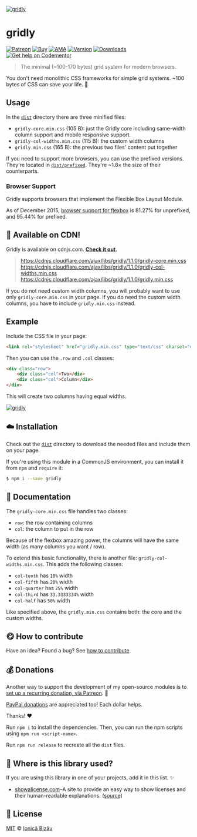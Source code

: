 
[![gridly](http://i.imgur.com/kPrOESX.png)](http://ionicabizau.github.io/gridly/example/)

# gridly

 [![Patreon](https://img.shields.io/badge/Support%20me%20on-Patreon-%23e6461a.svg)][patreon] [![Buy](https://img.shields.io/badge/%24-buy-1abc9c.svg)](https://market.bloggify.org/2-gridly) [![AMA](https://img.shields.io/badge/ask%20me-anything-1abc9c.svg)](https://github.com/IonicaBizau/ama) [![Version](https://img.shields.io/npm/v/gridly.svg)](https://www.npmjs.com/package/gridly) [![Downloads](https://img.shields.io/npm/dt/gridly.svg)](https://www.npmjs.com/package/gridly) [![Get help on Codementor](https://cdn.codementor.io/badges/get_help_github.svg)](https://www.codementor.io/johnnyb?utm_source=github&utm_medium=button&utm_term=johnnyb&utm_campaign=github)

> The minimal (~100-170 bytes) grid system for modern browsers.


You don't need monolithic CSS frameworks for simple grid systems. ~100 bytes of CSS can save your life. :dizzy:

## Usage

In the [`dist`](/dist) directory there are three minified files:


 - `gridly-core.min.css` (105 B): just the Gridly core including same-width column support and mobile responsive support.
 - `gridly-col-widths.min.css` (115 B): the custom width columns
 - `gridly.min.css` (165 B): the previous two files' content put together


If you need to support more browsers, you can use the prefixed versions. They're located in [`dist/prefixed`](/dist/prefixed). They're ~1.8× the size of their counterparts.

### Browser Support

Gridly supports browsers that implement the Flexible Box Layout Module.

As of December 2015, [browser support for flexbox](http://caniuse.com/#feat=flexbox) is 81.27% for unprefixed, and 95.44% for prefixed.

## :rocket: Available on CDN!

Gridly is available on cdnjs.com. [**Check it out**](https://cdnjs.com/libraries/gridly).

> https://cdnjs.cloudflare.com/ajax/libs/gridly/1.1.0/gridly-core.min.css
> https://cdnjs.cloudflare.com/ajax/libs/gridly/1.1.0/gridly-col-widths.min.css
> https://cdnjs.cloudflare.com/ajax/libs/gridly/1.1.0/gridly.min.css


If you do not need custom width columns, you will probably want to use only `gridly-core.min.css` in your page. If you do need the custom width columns, you have to include `gridly.min.css` instead.

## Example

Include the CSS file in your page:

```html
<link rel="stylesheet" href="gridly.min.css" type="text/css" charset="utf-8">
```

Then you can use the `.row` and `.col` classes:

```html
<div class="row">
    <div class="col">Two</div>
    <div class="col">Column</div>
</div>
```

This will create two columns having equal widths.


[![gridly](http://i.imgur.com/m4pwrnO.png)](http://ionicabizau.github.io/gridly/example/)

## :cloud: Installation


Check out the [`dist`](/dist) directory to download the needed files and include them on your page.

If you're using this module in a CommonJS environment, you can install it from `npm` and `require` it:

```sh
$ npm i --save gridly
```


## :memo: Documentation


The `gridly-core.min.css` file handles two classes:


 - `row`: the row containing columns
 - `col`: the column to put in the row


Because of the flexbox amazing power, the columns will have the same width (as many columns you want / row).


To extend this basic functionality, there is another file: `gridly-col-widths.min.css`. This adds the following classes:


 - `col-tenth` has `10%` width
 - `col-fifth` has `20%` width
 - `col-quarter` has `25%` width
 - `col-third` has `33.3333334%` width
 - `col-half` has `50%` width


Like specified above, the `gridly.min.css` contains both: the core and the custom widths.


## :yum: How to contribute
Have an idea? Found a bug? See [how to contribute][contributing].


## :moneybag: Donations

Another way to support the development of my open-source modules is
to [set up a recurring donation, via Patreon][patreon]. :rocket:

[PayPal donations][paypal-donations] are appreciated too! Each dollar helps.

Thanks! :heart:


Run `npm i` to install the dependencies. Then, you can run the npm scripts using `npm run <script-name>`.


Run `npm run release` to recreate all the `dist` files.


## :dizzy: Where is this library used?
If you are using this library in one of your projects, add it in this list. :sparkles:



 - [showalicense.com](http://showalicense.com/)–A site to provide an easy way to show licenses and their human-readable explanations. ([source](https://github.com/IonicaBizau/showalicense.com))


## :scroll: License

[MIT][license] © [Ionică Bizău][website]

[patreon]: https://www.patreon.com/ionicabizau
[paypal-donations]: https://www.paypal.com/cgi-bin/webscr?cmd=_s-xclick&hosted_button_id=RVXDDLKKLQRJW
[donate-now]: http://i.imgur.com/6cMbHOC.png


[license]: http://showalicense.com/?fullname=Ionic%C4%83%20Biz%C4%83u%20%3Cbizauionica%40gmail.com%3E%20(http%3A%2F%2Fionicabizau.net)&year=2015#license-mit

[website]: http://ionicabizau.net
[contributing]: /CONTRIBUTING.md
[docs]: /DOCUMENTATION.md
